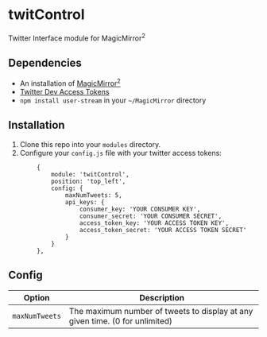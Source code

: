 # twitControl
Twitter Interface module for MagicMirror<sup>2</sup>

## Dependencies
  * An installation of [MagicMirror<sup>2</sup>](https://github.com/MichMich/MagicMirror)
  * [Twitter Dev Access Tokens](https://dev.twitter.com/oauth/overview/application-owner-access-tokens)
  * `npm install user-stream` in your `~/MagicMirror` directory

## Installation
 1. Clone this repo into your `modules` directory.
 2. Configure your `config.js` file with your twitter access tokens:
 
```
		{
			module: 'twitControl',
			position: 'top_left',
			config: {
				maxNumTweets: 5,
				api_keys: {
					consumer_key: 'YOUR CONSUMER KEY',
					consumer_secret: 'YOUR CONSUMER SECRET',
					access_token_key: 'YOUR ACCESS TOKEN KEY',
					access_token_secret: 'YOUR ACCESS TOKEN SECRET'
				}
			}
		},
```
 
## Config
| **Option** | **Description** |
| --- | --- |
| `maxNumTweets` | The maximum number of tweets to display at any given time.  (0 for unlimited) |
